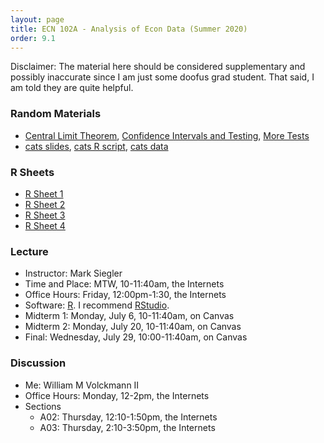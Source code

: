 ```yaml
---
layout: page
title: ECN 102A - Analysis of Econ Data (Summer 2020)
order: 9.1
---
```

Disclaimer: The material here should be considered supplementary and possibly
inaccurate since I am just some doofus grad student. That said, I am told they
are quite helpful.

### Random Materials
* [Central Limit Theorem](CLT.pdf), [Confidence Intervals and Testing](CI_htest_pvalue.pdf), [More Tests](univariatetests.pdf)
* [cats slides](twosampletest_handout.pdf), [cats R script](cats.R), [cats data](cats.csv)

### R Sheets
* [R Sheet 1](102-Rsheet-01.pdf)
* [R Sheet 2](102-Rsheet-02.pdf)
* [R Sheet 3](102-Rsheet-03.pdf)
* [R Sheet 4](102-Rsheet-04.pdf)

### Lecture
* Instructor: Mark Siegler
* Time and Place: MTW, 10-11:40am, the Internets
* Office Hours: Friday, 12:00pm-1:30, the Internets
* Software: [R](https://cloud.r-project.org/). I recommend [RStudio](https://rstudio.com/products/rstudio/download/).
* Midterm 1: Monday, July 6, 10-11:40am, on Canvas
* Midterm 2: Monday, July 20, 10-11:40am, on Canvas
* Final: Wednesday, July 29, 10:00-11:40am, on Canvas

### Discussion
* Me: William M Volckmann II
* Office Hours: Monday, 12-2pm, the Internets
* Sections
  * A02: Thursday, 12:10-1:50pm, the Internets
  * A03: Thursday, 2:10-3:50pm, the Internets
